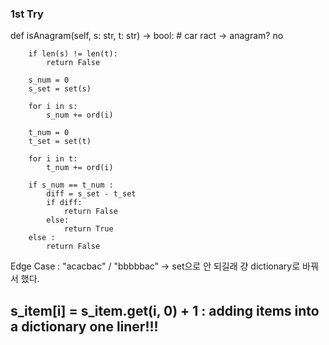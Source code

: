 ### 1st Try

   def isAnagram(self, s: str, t: str) -> bool:
        # car ract -> anagram? no
        
        if len(s) != len(t):
            return False
        
        s_num = 0 
        s_set = set(s)
        
        for i in s:
            s_num += ord(i)
            
        t_num = 0
        t_set = set(t)
        
        for i in t:
            t_num += ord(i)
        
        if s_num == t_num :
            diff = s_set - t_set
            if diff:
                return False 
            else:
                return True
        else :
            return False
            
Edge Case : "acacbac" / "bbbbbac" -> set으로 안 되길래 걍 dictionary로 바꿔서 했다.

##  s_item[i] = s_item.get(i, 0) + 1 : adding items into a dictionary one liner!!!
